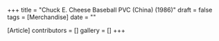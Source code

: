 +++
title = "Chuck E. Cheese Baseball PVC (China) (1986)"
draft = false
tags = [Merchandise]
date = ""

[Article]
contributors = []
gallery = []
+++